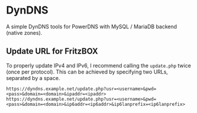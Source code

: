 # DynDNS

A simple DynDNS tools for PowerDNS with MySQL / MariaDB backend (native zones).

## Update URL for FritzBOX

To properly update IPv4 and IPv6, I recommend calling the `update.php` twice (once per protocol). This can be achieved by specifying two URLs, separated by a space.

```
https://dyndns.example.net/update.php?usr=<username>&pwd=<pass>&domain=<domain>&ipaddr=<ipaddr> https://dyndns.example.net/update.php?usr=<username>&pwd=<pass>&domain=<domain>&ip6addr=<ip6addr>&ip6lanprefix=<ip6lanprefix>
```
